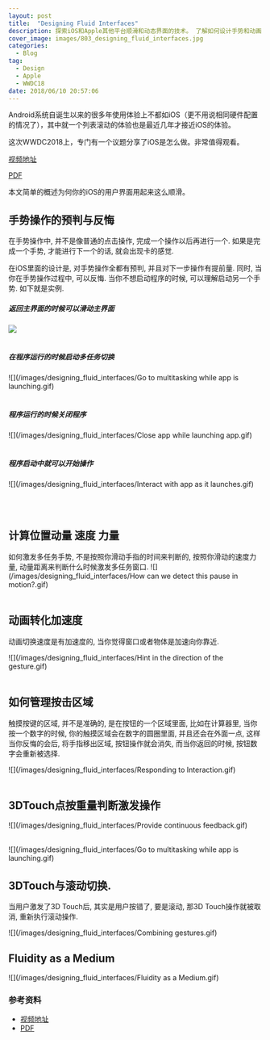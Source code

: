 ```yaml
---
layout: post
title:  "Designing Fluid Interfaces"
description: 探索iOS和Apple其他平台顺滑和动态界面的技术。 了解如何设计手势和动画，直观感觉，自然，使您的应用令人愉快的使用。
cover_image: images/803_designing_fluid_interfaces.jpg
categories:
  - Blog
tag:
  - Design
  - Apple
  - WWDC18
date: 2018/06/10 20:57:06
---
```


Android系统自诞生以来的很多年使用体验上不都如iOS（更不用说相同硬件配置的情况了），其中就一个列表滚动的体验也是最近几年才接近iOS的体验。

这次WWDC2018上，专门有一个议题分享了iOS是怎么做。非常值得观看。

[视频地址](https://developer.apple.com/videos/play/wwdc2018/803/)

[PDF](https://devstreaming-cdn.apple.com/videos/wwdc/2018/803lpnlacvg2jsndx/803/803_designing_fluid_interfaces.pdf?dl=1)

本文简单的概述为何你的iOS的用户界面用起来这么顺滑。 

## 手势操作的预判与反悔

在手势操作中, 并不是像普通的点击操作, 完成一个操作以后再进行一个. 
如果是完成一个手势, 才能进行下一个的话, 就会出现卡的感觉. 

在iOS里面的设计是, 对手势操作全都有预判, 并且对下一步操作有提前量.
同时, 当你在手势操作过程中, 可以反悔. 当你不想启动程序的时候, 可以理解启动另一个手势. 
如下就是实例. 


##### 返回主界面的时候可以滑动主界面

![](/images/designing_fluid_interfaces/Swipe_homescreen_pages_while_going_home.gif)
<br/>
<br/>

##### 在程序运行的时候启动多任务切换

![](/images/designing_fluid_interfaces/Go to multitasking while app is launching.gif)
<br/>
<br/>
##### 程序运行的时候关闭程序

![](/images/designing_fluid_interfaces/Close app while launching app.gif)
<br/>
<br/>

##### 程序启动中就可以开始操作
![](/images/designing_fluid_interfaces/Interact with app as it launches.gif)

<br/>
<br/>

## 计算位置动量 速度 力量


如何激发多任务手势, 不是按照你滑动手指的时间来判断的, 按照你滑动的速度力量, 动量距离来判断什么时候激发多任务窗口. 
![](/images/designing_fluid_interfaces/How can we detect this pause in motion?.gif)
<br/>
<br/>



## 动画转化加速度
动画切换速度是有加速度的, 当你觉得窗口或者物体是加速向你靠近. 

![](/images/designing_fluid_interfaces/Hint in the direction of the gesture.gif)
<br/>
<br/>



## 如何管理按击区域

触摸按键的区域, 并不是准确的, 是在按钮的一个区域里面, 比如在计算器里, 当你按一个数字的时候, 你的触摸区域会在数字的圆圈里面, 并且还会在外面一点, 这样当你反悔的会后, 将手指移出区域, 按钮操作就会消失, 而当你返回的时候, 按钮数字会重新被选择. 

![](/images/designing_fluid_interfaces/Responding to Interaction.gif)
<br/>
<br/>



## 3DTouch点按重量判断激发操作

![](/images/designing_fluid_interfaces/Provide continuous feedback.gif)
<br/>
<br/>


![](/images/designing_fluid_interfaces/Go to multitasking while app is launching.gif)

## 3DTouch与滚动切换. 

当用户激发了3D Touch后, 其实是用户按错了, 要是滚动, 那3D Touch操作就被取消, 重新执行滚动操作. 

![](/images/designing_fluid_interfaces/Combining gestures.gif)
<br/>

## Fluidity as a Medium

![](/images/designing_fluid_interfaces/Fluidity as a Medium.gif)
<br/>

### 参考资料

- [视频地址](https://developer.apple.com/videos/play/wwdc2018/803/)
- [PDF](https://devstreaming-cdn.apple.com/videos/wwdc/2018/803lpnlacvg2jsndx/803/803_designing_fluid_interfaces.pdf?dl=1)
